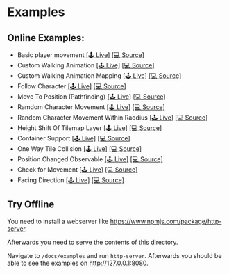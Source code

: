 # Examples

## Online Examples:

- Basic player movement [[🕹 Live]](https://annoraaq.github.io/phaser-grid-movement-plugin/examples/move-player/) [[💻 Source]](https://github.com/Annoraaq/phaser-grid-movement-plugin/blob/master/docs/examples/move-player/index.html)
- Custom Walking Animation [[🕹 Live]](https://annoraaq.github.io/phaser-grid-movement-plugin/examples/custom-walking-animation/) [[💻 Source]](https://github.com/Annoraaq/phaser-grid-movement-plugin/blob/master/docs/examples/custom-walking-animation/index.html)
- Custom Walking Animation Mapping [[🕹 Live]](https://annoraaq.github.io/phaser-grid-movement-plugin/examples/custom-walking-animation-mapping/) [[💻 Source]](https://github.com/Annoraaq/phaser-grid-movement-plugin/blob/master/docs/examples/custom-walking-animation-mapping/index.html)
- Follow Character [[🕹 Live]](https://annoraaq.github.io/phaser-grid-movement-plugin/examples/follow/) [[💻 Source]](https://github.com/Annoraaq/phaser-grid-movement-plugin/blob/master/docs/examples/follow/index.html)
- Move To Position (Pathfinding) [[🕹 Live]](https://annoraaq.github.io/phaser-grid-movement-plugin/examples/move-to/) [[💻 Source]](https://github.com/Annoraaq/phaser-grid-movement-plugin/blob/master/docs/examples/move-to/index.html)
- Ramdom Character Movement [[🕹 Live]](https://annoraaq.github.io/phaser-grid-movement-plugin/examples/random-movement/) [[💻 Source]](https://github.com/Annoraaq/phaser-grid-movement-plugin/blob/master/docs/examples/random-movement/index.html)
- Random Character Movement Within Raddius [[🕹 Live]](https://annoraaq.github.io/phaser-grid-movement-plugin/examples/radius-movement/) [[💻 Source]](https://github.com/Annoraaq/phaser-grid-movement-plugin/blob/master/docs/examples/radius-movement/index.html)
- Height Shift Of Tilemap Layer [[🕹 Live]](https://annoraaq.github.io/phaser-grid-movement-plugin/examples/height-shift/) [[💻 Source]](https://github.com/Annoraaq/phaser-grid-movement-plugin/blob/master/docs/examples/height-shift/index.html)
- Container Support [[🕹 Live]](https://annoraaq.github.io/phaser-grid-movement-plugin/examples/container/) [[💻 Source]](https://github.com/Annoraaq/phaser-grid-movement-plugin/blob/master/docs/examples/container/index.html)
- One Way Tile Collision [[🕹 Live]](https://annoraaq.github.io/phaser-grid-movement-plugin/examples/one-way-collision/) [[💻 Source]](https://github.com/Annoraaq/phaser-grid-movement-plugin/blob/master/docs/examples/one-way-collision/index.html)
- Position Changed Observable [[🕹 Live]](https://annoraaq.github.io/phaser-grid-movement-plugin/examples/position-changed/) [[💻 Source]](https://github.com/Annoraaq/phaser-grid-movement-plugin/blob/master/docs/examples/position-changed/index.html)
- Check for Movement [[🕹 Live]](https://annoraaq.github.io/phaser-grid-movement-plugin/examples/is-moving/) [[💻 Source]](https://github.com/Annoraaq/phaser-grid-movement-plugin/blob/master/docs/examples/is-moving/index.html)
- Facing Direction [[🕹 Live]](https://annoraaq.github.io/phaser-grid-movement-plugin/examples/facing-direction/) [[💻 Source]](https://github.com/Annoraaq/phaser-grid-movement-plugin/blob/master/docs/examples/facing-direction/index.html)

## Try Offline

You need to install a webserver like https://www.npmjs.com/package/http-server.

Afterwards you need to serve the contents of this directory.

Navigate to `/docs/examples` and run `http-server`. Afterwards you should be able to see the examples on http://127.0.0.1:8080.
